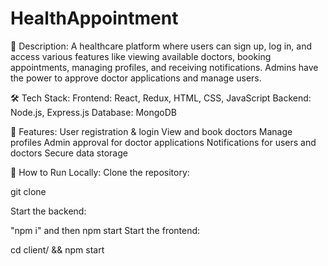 # HealthAppointment

📝 Description:
A healthcare platform where users can sign up, log in, and access various features like viewing available doctors, booking appointments, managing profiles, and receiving notifications. Admins have the power to approve doctor applications and manage users.

🛠️ Tech Stack:
Frontend: React, Redux, HTML, CSS, JavaScript
Backend: Node.js, Express.js
Database: MongoDB

📃 Features:
User registration & login
View and book doctors
Manage profiles
Admin approval for doctor applications
Notifications for users and doctors
Secure data storage

🚀 How to Run Locally:
Clone the repository:

git clone

Start the backend:

"npm i" and then
npm start
Start the frontend:

cd client/ && npm start
